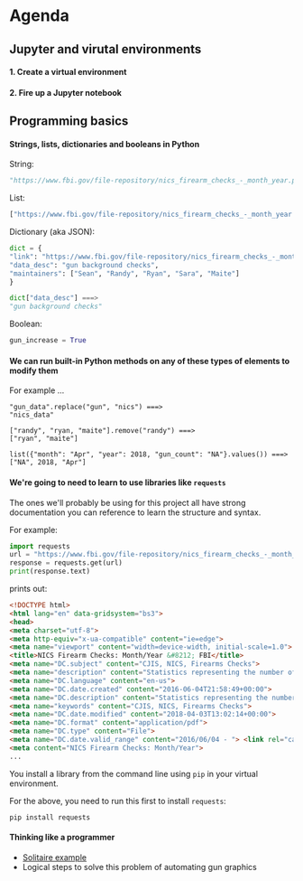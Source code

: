 # Agenda

## Jupyter and virutal environments

#### 1. Create a virtual environment

#### 2. Fire up a Jupyter notebook

## Programming basics

#### Strings, lists, dictionaries and booleans in Python

String: 
```python
"https://www.fbi.gov/file-repository/nics_firearm_checks_-_month_year.pdf/view"
```
List: 
```python
["https://www.fbi.gov/file-repository/nics_firearm_checks_-_month_year.pdf/view", "URL2"]
```
Dictionary (aka JSON): 
```python
dict = {
"link": "https://www.fbi.gov/file-repository/nics_firearm_checks_-_month_year.pdf/view", 
"data_desc": "gun background checks", 
"maintainers": ["Sean", "Randy", "Ryan", "Sara", "Maite"]
}

dict["data_desc"] ===>
"gun background checks"
```
Boolean: 
```python
gun_increase = True
```

#### We can run built-in Python methods on any of these types of elements to modify them

For example ...
```
"gun_data".replace("gun", "nics") ===>
"nics_data"

["randy", "ryan, "maite"].remove("randy") ===>
["ryan", "maite"]

list({"month": "Apr", "year": 2018, "gun_count": "NA"}.values()) ===>
["NA", 2018, "Apr"]
```

#### We're going to need to learn to use libraries like `requests`

The ones we'll probably be using for this project all have strong documentation you can reference to learn the structure and syntax.

For example:

```python
import requests
url = "https://www.fbi.gov/file-repository/nics_firearm_checks_-_month_year.pdf/view"
response = requests.get(url)
print(response.text)
```
prints out:

```html
<!DOCTYPE html>
<html lang="en" data-gridsystem="bs3">
<head>
<meta charset="utf-8">
<meta http-equiv="x-ua-compatible" content="ie=edge">
<meta name="viewport" content="width=device-width, initial-scale=1.0">
<title>NICS Firearm Checks: Month/Year &#8212; FBI</title>
<meta name="DC.subject" content="CJIS, NICS, Firearms Checks">
<meta name="description" content="Statistics representing the number of firearms background checks initiated through the NICS from November 1998 to March 31, 2018.">
<meta name="DC.language" content="en-us">
<meta name="DC.date.created" content="2016-06-04T21:58:49+00:00">
<meta name="DC.description" content="Statistics representing the number of firearms background checks initiated through the NICS from November 1998 to March 31, 2018.">
<meta name="keywords" content="CJIS, NICS, Firearms Checks">
<meta name="DC.date.modified" content="2018-04-03T13:02:14+00:00">
<meta name="DC.format" content="application/pdf">
<meta name="DC.type" content="File">
<meta name="DC.date.valid_range" content="2016/06/04 - "> <link rel="canonical" href="https://www.fbi.gov/file-repository/nics_firearm_checks_-_month_year.pdf"><meta content="summary" name="twitter:card">
<meta content="NICS Firearm Checks: Month/Year">
...
```

You install a library from the command line using `pip` in your virtual environment.

For the above, you need to run this first to install `requests`:

`pip install requests`



#### Thinking like a programmer

 * [Solitaire example](https://github.com/ireapps/pycar/blob/master/basics/basics_notebook.ipynb)
 * Logical steps to solve this problem of automating gun graphics






